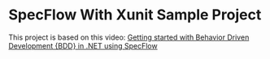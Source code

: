 # SpecFlow With Xunit Sample Project

This project is based on this video: [Getting started with Behavior Driven Development {BDD} in .NET using SpecFlow](https://www.youtube.com/watch?v=EEeVU0z26u0)
